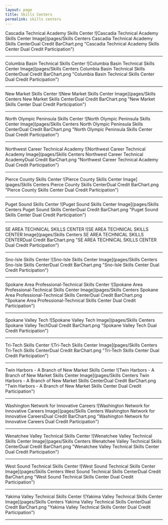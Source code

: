 ```yaml
---
layout: page
title: Skills Centers
permalink: skills centers
---
```



Cascadia Technical Academy Skills Center
![Cascadia Technical Academy Skills Center Image](pages/Skills Centers Cascadia Technical Academy Skills CenterDual Credit BarChart.png "Cascadia Technical Academy Skills Center Dual Credit Participation")

___

Columbia Basin Technical Skills Center
![Columbia Basin Technical Skills Center Image](pages/Skills Centers Columbia Basin Technical Skills CenterDual Credit BarChart.png "Columbia Basin Technical Skills Center Dual Credit Participation")

___

New Market Skills Center
![New Market Skills Center Image](pages/Skills Centers New Market Skills CenterDual Credit BarChart.png "New Market Skills Center Dual Credit Participation")

___

North Olympic Peninsula Skills Center
![North Olympic Peninsula Skills Center Image](pages/Skills Centers North Olympic Peninsula Skills CenterDual Credit BarChart.png "North Olympic Peninsula Skills Center Dual Credit Participation")

___

Northwest Career   Technical Academy
![Northwest Career   Technical Academy Image](pages/Skills Centers Northwest Career   Technical AcademyDual Credit BarChart.png "Northwest Career   Technical Academy Dual Credit Participation")

___

Pierce County Skills Center
![Pierce County Skills Center Image](pages/Skills Centers Pierce County Skills CenterDual Credit BarChart.png "Pierce County Skills Center Dual Credit Participation")

___

Puget Sound Skills Center
![Puget Sound Skills Center Image](pages/Skills Centers Puget Sound Skills CenterDual Credit BarChart.png "Puget Sound Skills Center Dual Credit Participation")

___

SE AREA TECHNICAL SKILLS CENTER
![SE AREA TECHNICAL SKILLS CENTER Image](pages/Skills Centers SE AREA TECHNICAL SKILLS CENTERDual Credit BarChart.png "SE AREA TECHNICAL SKILLS CENTER Dual Credit Participation")

___

Sno-Isle Skills Center
![Sno-Isle Skills Center Image](pages/Skills Centers Sno-Isle Skills CenterDual Credit BarChart.png "Sno-Isle Skills Center Dual Credit Participation")

___

Spokane Area Professional-Technical Skills Center
![Spokane Area Professional-Technical Skills Center Image](pages/Skills Centers Spokane Area Professional-Technical Skills CenterDual Credit BarChart.png "Spokane Area Professional-Technical Skills Center Dual Credit Participation")

___

Spokane Valley Tech
![Spokane Valley Tech Image](pages/Skills Centers Spokane Valley TechDual Credit BarChart.png "Spokane Valley Tech Dual Credit Participation")

___

Tri-Tech Skills Center
![Tri-Tech Skills Center Image](pages/Skills Centers Tri-Tech Skills CenterDual Credit BarChart.png "Tri-Tech Skills Center Dual Credit Participation")

___

Twin Harbors - A Branch of New Market Skills Center
![Twin Harbors - A Branch of New Market Skills Center Image](pages/Skills Centers Twin Harbors - A Branch of New Market Skills CenterDual Credit BarChart.png "Twin Harbors - A Branch of New Market Skills Center Dual Credit Participation")

___

Washington Network for Innovative Careers
![Washington Network for Innovative Careers Image](pages/Skills Centers Washington Network for Innovative CareersDual Credit BarChart.png "Washington Network for Innovative Careers Dual Credit Participation")

___

Wenatchee Valley Technical Skills Center
![Wenatchee Valley Technical Skills Center Image](pages/Skills Centers Wenatchee Valley Technical Skills CenterDual Credit BarChart.png "Wenatchee Valley Technical Skills Center Dual Credit Participation")

___

West Sound Technical Skills Center
![West Sound Technical Skills Center Image](pages/Skills Centers West Sound Technical Skills CenterDual Credit BarChart.png "West Sound Technical Skills Center Dual Credit Participation")

___

Yakima Valley Technical Skills Center
![Yakima Valley Technical Skills Center Image](pages/Skills Centers Yakima Valley Technical Skills CenterDual Credit BarChart.png "Yakima Valley Technical Skills Center Dual Credit Participation")

___

